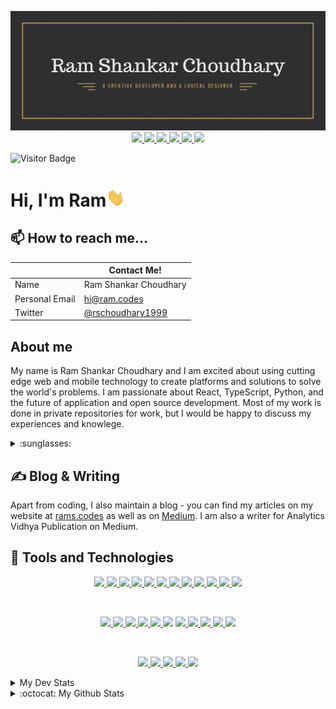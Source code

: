 <p align="center">
  <img width="" height="" src="https://github.com/BlankRiser/BlankRiser/blob/master/my%20Github%20banner.png?raw=true">
  
  <a href="https://www.linkedin.com/in/ram-shankar-choudhary-19bb91161/" target="_blank">
    <img width="" height="" src="https://img.shields.io/badge/linkedin-%230077B5.svg?&style=for-the-badge&logo=linkedin&logoColor=white">    
  </a>
  
   <a href="https://ramshankar.codes" target="_blank">
  <img width="" height="" src="https://img.shields.io/badge/Blog-ram.codes-%23.svg?&style=for-the-badge&logo=&logoColor=white">
  </a>
  
  <a href="https://devhaven.medium.com/" target="_blank">
  <img width="" height="" src="https://img.shields.io/badge/medium-%2312100E.svg?&style=for-the-badge&logo=medium&logoColor=white">
  </a>
  
  <a href="https://devhaven.hashnode.dev/" target="_blank">
  <img width="" height="" src="https://img.shields.io/badge/Hashnode-%232962FF.svg?&style=for-the-badge&logo=Hashnode&logoColor=white">
  </a>
  
  <a href="https://twitter.com/rschoudhary1999" target="_blank">
  <img width="" height="" src="https://img.shields.io/badge/twitter-%231DA1F2.svg?&style=for-the-badge&logo=twitter&logoColor=white">
  </a>                     
  
  <a href="https://www.instagram.com/that_bihari_dude/" target="_blank">
  <img width="" height="" src="https://img.shields.io/badge/instagram-%23E4405F.svg?&style=for-the-badge&logo=instagram&logoColor=white">
  </a>
  
</p>

![Visitor Badge](https://visitor-badge.laobi.icu/badge?page_id=BlankRiser)

# Hi, I'm Ram<img src="https://raw.githubusercontent.com/BlankRiser/BlankRiser/master/wave.gif" width="30px">

## 📫 How to reach me...

|                | Contact Me!                                                       |
| -------------- | ----------------------------------------------------------------- |
| Name           | Ram Shankar Choudhary                                             |
| Personal Email | [hi@ram.codes](mailto:hi@ram.codes) |
| Twitter        | [@rschoudhary1999](https://twitter.com/rschoudhary1999)           |

## About me

My name is Ram Shankar Choudhary and I am excited about using cutting edge web and mobile technology to create platforms and solutions to solve the world's problems. I am passionate about React, TypeScript, Python, and the future of application and open source development. Most of my work is done in private repositories for work, but I would be happy to discuss my experiences and knowlege.

<details>
<summary>:sunglasses:</summary>

- I witnessed Jupiter and Saturn come close within 0.1 degrees of each other on 21/12/2020 , forming the first visible "double planet" in 800 years
- My [review paper](https://ieeexplore.ieee.org/document/9296161) was published on 22/12/2020 in IEEE
</details>

## &#x270d; Blog & Writing

Apart from coding, I also maintain a blog - you can find my articles on my website at [rams.codes](https://ram.codes/) as well as on [Medium](https://medium.com/@rschoudhary1999). I am also a writer for Analytics Vidhya Publication on Medium.

## :hammer: Tools and Technologies

<p align="center">
<a href="https://www.python.org/" target="_blank">
  <img src="https://img.shields.io/badge/Python-%233776AB.svg?&style=for-the-badge&logo=Python&logoColor=white">
</a>
<a href="https://www.gatsbyjs.org/" target="_blank">
  <img src="https://img.shields.io/badge/Gatsby-%23663399.svg?&style=for-the-badge&logo=Gatsby&logoColor=white">
</a>
<a href="" target="_blank">
  <img src="https://img.shields.io/badge/JavaScript-%23f7DF1E.svg?&style=for-the-badge&logo=JavaScript&logoColor=white">
</a>
<a href="" target="_blank">
  <img src="https://img.shields.io/badge/React-%2361DAFB.svg?&style=for-the-badge&logo=React&logoColor=white">
</a>
<a href="" target="_blank">
  <img src="https://img.shields.io/badge/Flutter-%23025698.svg?&style=for-the-badge&logo=Flutter&logoColor=white">
</a>
<a href="" target="_blank">
  <img src="https://img.shields.io/badge/Arduino-%2300979D.svg?&style=for-the-badge&logo=Arduino&logoColor=white">
</a>
<a href="" target="_blank">
  <img src="https://img.shields.io/badge/Heroku-%23430098.svg?&style=for-the-badge&logo=Heroku&logoColor=white">
</a>
<a href="" target="_blank">
  <img src="https://img.shields.io/badge/Firebase-%23FFCA28.svg?&style=for-the-badge&logo=Firebase&logoColor=white">
</a>
<a href="" target="_blank">
  <img src="https://img.shields.io/badge/Netlify-%2300C7B7.svg?&style=for-the-badge&logo=Netlify&logoColor=white">
</a>
<a href="" target="_blank">
  <img src="https://img.shields.io/badge/NPM-%23CB3837.svg?&style=for-the-badge&logo=NPM&logoColor=white">
</a>
<a href="" target="_blank">
  <img src="https://img.shields.io/badge/HTML5-%23E34F26.svg?&style=for-the-badge&logo=HTML5&logoColor=white">
</a>
<a href="" target="_blank">
  <img src="https://img.shields.io/badge/CSS3-%23157286.svg?&style=for-the-badge&logo=CSS3&logoColor=white">
</a>
</p>
<br>
<p align="center">
<a href="" target="_blank">
  <img src="https://img.shields.io/badge/Visual%20Studio%20Code-%23007ACC.svg?&style=for-the-badge&logo=Visual%20Studio%20Code&logoColor=white">
</a>
<a href="" target="_blank">
  <img src="https://img.shields.io/badge/PyCharm-%23000000.svg?&style=for-the-badge&logo=PyCharm&logoColor=white">
</a>
<a href="" target="_blank">
  <img src="https://img.shields.io/badge/Android%20Studio-%233DDC84.svg?&style=for-the-badge&logo=Android%20Studio&logoColor=white">
</a>
<a href="" target="_blank">
  <img src="https://img.shields.io/badge/Atom-%2366595C.svg?&style=for-the-badge&logo=Atom&logoColor=white">
</a>
<a href="" target="_blank">
  <img src="https://img.shields.io/badge/Sublime%20Text-%23FF9800.svg?&style=for-the-badge&logo=Sublime%20Text&logoColor=white">
</a
<a href="" target="_blank">
  <img src="https://img.shields.io/badge/Adobe%20XD-%23FF26BE.svg?&style=for-the-badge&logo=Adobe%20XD&logoColor=white">
</a>
<a href="" target="_blank">
  <img src="https://img.shields.io/badge/Figma-%23F24E1E.svg?&style=for-the-badge&logo=Figma%20XD&logoColor=white">
</a>
<a href="" target="_blank">
  <img src="https://img.shields.io/badge/Anaconda-%2342B029.svg?&style=for-the-badge&logo=Anaconda&logoColor=white">
</a>
<a href="" target="_blank">
  <img src="https://img.shields.io/badge/Postman-%23FF6C37.svg?&style=for-the-badge&logo=Postman&logoColor=white">
</a>
  <a href="https://www.ibm.com/analytics/spss-statistics-software" target="_blank">
  <img src="https://img.shields.io/badge/IBM SPSS-%23054ADA.svg?&style=for-the-badge&logo=IBM&logoColor=white">
</a>
<a href="" target="_blank">
  <img src="https://img.shields.io/badge/IFTTT-%23000000.svg?&style=for-the-badge&logo=IFTTT&logoColor=white">
</a>
</p>

<br>
<p align="center">
  
<a href="" target="_blank">
  <img src="https://img.shields.io/badge/Photoshop-%2331A8FF.svg?&style=for-the-badge&logo=Adobe%20Photoshop&logoColor=white">
</a>

<a href="" target="_blank">
  <img src="https://img.shields.io/badge/Affinity%20Photo-%237E4DD2.svg?&style=for-the-badge&logo=Affinity%20Photo&logoColor=white">
</a>

<a href="" target="_blank">
  <img src="https://img.shields.io/badge/Illustrator-%23FF9A00.svg?&style=for-the-badge&logo=Adobe%20Illustrator&logoColor=white">
</a>

<a href="" target="_blank">
  <img src="https://img.shields.io/badge/Blender-%23F5792A.svg?&style=for-the-badge&logo=Blender&logoColor=white">
</a>

<a href="" target="_blank">
  <img src="https://img.shields.io/badge/Audacity-%230000CC.svg?&style=for-the-badge&logo=Audacity&logoColor=white">
</a>

</p>

<details>
  <summary> My Dev Stats</summary>
  <a href="https://app.daily.dev/DailyDevTips"><img align="left" src="https://github.com/BlankRiser/BlankRiser/blob/master/devcard.svg" width="400" alt="Ram's Dev Card"/></a>  
 </details>
 
<details>
<summary>:octocat: My Github Stats</summary>
 
![Visitor Count](https://profile-counter.glitch.me/{BlankRiser}/count.svg)
  
<img align="left" width="" height="" src="https://github-readme-stats.vercel.app/api/top-langs/?username=BlankRiser&hide=makefile&show_icons=true&theme=dracula" />
<img align="left" width="" height="" src="https://github-readme-stats.vercel.app/api?username=BlankRiser&count_private=true&hide=stars&show_icons=true&theme=dracula" />
  
<!--

[![wakatime stats](https://github-readme-stats.vercel.app/api/wakatime?username=BlankRiser)](https://github.com/anuraghazra/github-readme-stats)

![Ram's github stats](https://github-readme-stats.vercel.app/api?username=BlankRiser&show_icons=true&title_color=ffc857&icon_color=8ac926&text_color=daf7dc&bg_color=151515&hide=issues,stars&include_all_commits=true)

[![GitHub Streak](https://github-readme-streak-stats.herokuapp.com/?user=BlankRiser&theme=dark)](https://git.io/streak-stats)

-->

</details>

<br />

<!--

**BlankRiser/BlankRiser** is a ✨ _special_ ✨ repository because its `README.md` (this file) appears on your GitHub profile.

### for badges refer the below sites 👻

https://github.com/alexandresanlim/Badges4-README.md-Profile

https://simpleicons.org/

https://forthebadge.com/

https://shields.io/

https://github.com/anuraghazra/github-readme-stats

### For icons and hex color for labels
https://simpleicons.org/

### for emoji on Github
https://github.com/StylishThemes/GitHub-Dark/wiki/Emoji

https://gist.github.com/rxaviers/7360908


### For alignment, refer this
https://gist.github.com/DavidWells/7d2e0e1bc78f4ac59a123ddf8b74932d

Here are some ideas to get you started:

- 🔭 I’m currently working on ...
- 🌱 I’m currently learning ...
- 👯 I’m looking to collaborate on ...
- 🤔 I’m looking for help with ...
- 💬 Ask me about ...
- 📫 How to reach me: ...
- 😄 Pronouns: ...
- ⚡ Fun fact: ...
-->
